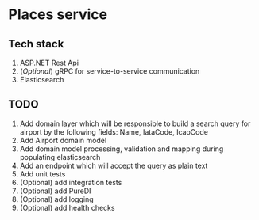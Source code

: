 # Places service

## Tech stack
1. ASP.NET Rest Api
2. (_Optional_) gRPC for service-to-service communication
3. Elasticsearch

## TODO
1. Add domain layer which will be responsible to build a search query for airport by the following fields: Name, IataCode, IcaoCode
2. Add Airport domain model
3. Add domain model processing, validation and mapping during populating elasticsearch
4. Add an endpoint which will accept the query as plain text
5. Add unit tests
6. (Optional) add integration tests
7. (Optional) add PureDI
8. (Optional) add logging
9. (Optional) add health checks